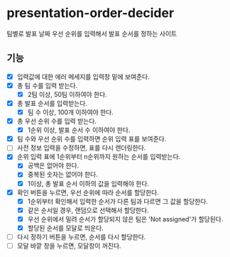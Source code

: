 # presentation-order-decider

팀별로 발표 날짜 우선 순위를 입력해서 발표 순서를 정하는 사이트

## 기능

- [x] 입력값에 대한 에러 메세지를 입력창 밑에 보여준다.
- [x] 총 팀 수를 입력 받는다.
  - [x] 2팀 이상, 50팀 이하여야 한다.
- [x] 총 발표 순서를 입력받는다.
  - [x] 팀 수 이상, 100개 이하여야 한다.
- [x] 총 우선 순위 수를 입력 받는다.
  - [x] 1순위 이상, 발표 순서 수 이하여야 한다.
- [x] 팀 수와 우선 순위 수를 입력하면 순위 입력 표를 보여준다.
- [ ] 사전 정보 입력을 수정하면, 표를 다시 렌더링한다.
- [x] 순위 입력 표에 1순위부터 n순위까지 원하는 순서를 입력받는다.
  - [x] 공백은 없어야 한다.
  - [x] 중복된 숫자는 없어야 한다.
  - [x] 1이상, 총 발표 순서 이하의 값을 입력해야 한다.
- [x] 확인 버튼을 누르면, 우선 순위에 따라 순서를 할당한다.
  - [x] 1순위부터 확인해서 입력한 순서가 다른 팀과 다르면 그 값을 할당한다.
  - [x] 같은 순서일 경우, 랜덤으로 선택해서 할당한다.
  - [x] 우선 순위에서 밀려 순서가 할당되지 않은 팀은 'Not assigned'가 할당된다.
  - [x] 할당된 순서를 모달로 띄운다.
- [ ] 다시 정하기 버튼을 누르면, 순서를 다시 할당한다.
- [ ] 모달 바깥 창을 누르면, 모달창이 꺼진다.
